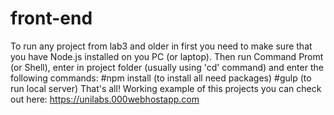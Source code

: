 # front-end

To run any project from lab3 and older in first you need to make sure that you have Node.js installed on you PC (or laptop). Then run Command Promt (or Shell), enter in project folder (usually using 'cd' command) and enter the following commands:
#npm install (to install all need packages)
#gulp (to run local server)
That's all!
Working example of this projects you can check out here: https://unilabs.000webhostapp.com
